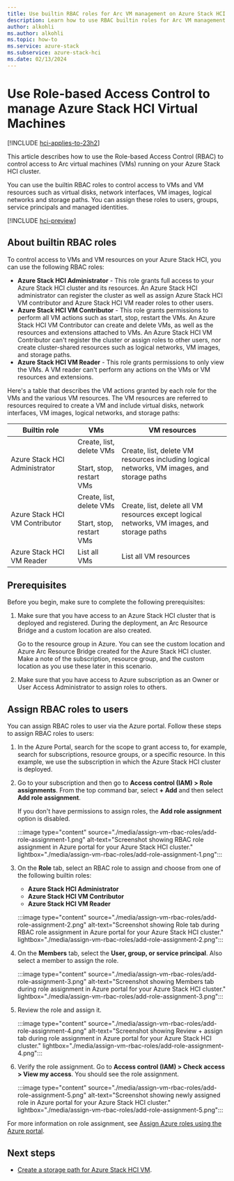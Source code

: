 ```yaml
---
title: Use builtin RBAC roles for Arc VM management on Azure Stack HCI
description: Learn how to use RBAC builtin roles for Arc VM management on Azure Stack HCI.
author: alkohli
ms.author: alkohli
ms.topic: how-to
ms.service: azure-stack
ms.subservice: azure-stack-hci
ms.date: 02/13/2024
---
```


# Use Role-based Access Control to manage Azure Stack HCI Virtual Machines 

[!INCLUDE [hci-applies-to-23h2](../../includes/hci-applies-to-23h2.md)]

This article describes how to use the Role-based Access Control (RBAC) to control access to Arc virtual machines (VMs) running on your Azure Stack HCI cluster. 

You can use the builtin RBAC roles to control access to VMs and VM resources such as virtual disks, network interfaces, VM images, logical networks and storage paths. You can assign these roles to users, groups, service principals and managed identities.


[!INCLUDE [hci-preview](../../includes/hci-preview.md)]

## About builtin RBAC roles

To control access to VMs and VM resources on your Azure Stack HCI, you can use the following RBAC roles: 

- **Azure Stack HCI Administrator** - This role grants full access to your Azure Stack HCI cluster and its resources. An Azure Stack HCI administrator can register the cluster as well as assign Azure Stack HCI VM contributor and Azure Stack HCI VM reader roles to other users.
- **Azure Stack HCI VM Contributor** - This role grants permissions to perform all VM actions such as start, stop, restart the VMs. An Azure Stack HCI VM Contributor can create and delete VMs, as well as the resources and extensions attached to VMs. An Azure Stack HCI VM Contributor can't register the cluster or assign roles to other users, nor create cluster-shared resources such as logical networks, VM images, and storage paths.
- **Azure Stack HCI VM Reader** - This role grants permissions to only view the VMs. A VM reader can't perform any actions on the VMs or VM resources and extensions.

Here's a table that describes the VM actions granted by each role for the VMs and the various VM resources. The VM resources are referred to resources required to create a VM and include virtual disks, network interfaces, VM images, logical networks, and storage paths:


|Builtin role  |VMs  |VM resources  |
|---------|---------|---------|
|Azure Stack HCI Administrator     |Create, list, delete VMs<br><br> Start, stop, restart VMs         |Create, list, delete VM resources including logical networks, VM images, and storage paths         |
|Azure Stack HCI VM Contributor     |Create, list, delete VMs<br><br> Start, stop, restart VMs         |Create, list, delete all VM resources except logical networks, VM images, and storage paths         |
|Azure Stack HCI VM Reader    |List all VMs         |List all VM resources         |

 
## Prerequisites

Before you begin, make sure to complete the following prerequisites:

1. Make sure that you have access to an Azure Stack HCI cluster that is deployed and registered. During the deployment, an Arc Resource Bridge and a custom location are also created.
    
    Go to the resource group in Azure. You can see the custom location and Azure Arc Resource Bridge created for the Azure Stack HCI cluster. Make a note of the subscription, resource group, and the custom location as you use these later in this scenario.

1. Make sure that you have access to Azure subscription as an Owner or User Access Administrator to assign roles to others.

## Assign RBAC roles to users

You can assign RBAC roles to user via the Azure portal. Follow these steps to assign RBAC roles to users:

1. In the Azure Portal, search for the scope to grant access to, for example, search for subscriptions, resource groups, or a specific resource. In this example, we use the subscription in which the Azure Stack HCI cluster is deployed.


1. Go to your subscription and then go to **Access control (IAM) > Role assignments**. From the top command bar, select **+ Add** and then select **Add role assignment**.

    If you don't have permissions to assign roles, the **Add role assignment** option is disabled.

    :::image type="content" source="./media/assign-vm-rbac-roles/add-role-assignment-1.png" alt-text="Screenshot showing RBAC role assignment in Azure portal for your Azure Stack HCI cluster." lightbox="./media/assign-vm-rbac-roles/add-role-assignment-1.png":::

1. On the **Role** tab, select an RBAC role to assign and choose from one of the following builtin roles:

    - **Azure Stack HCI Administrator**
    - **Azure Stack HCI VM Contributor**
    - **Azure Stack HCI VM Reader**

    :::image type="content" source="./media/assign-vm-rbac-roles/add-role-assignment-2.png" alt-text="Screenshot showing Role tab during RBAC role assignment in Azure portal for your Azure Stack HCI cluster." lightbox="./media/assign-vm-rbac-roles/add-role-assignment-2.png":::

1. On the **Members** tab, select the **User, group, or service principal**. Also select a member to assign the role.

    :::image type="content" source="./media/assign-vm-rbac-roles/add-role-assignment-3.png" alt-text="Screenshot showing Members tab during role assignment in Azure portal for your Azure Stack HCI cluster." lightbox="./media/assign-vm-rbac-roles/add-role-assignment-3.png":::

1. Review the role and assign it.

    :::image type="content" source="./media/assign-vm-rbac-roles/add-role-assignment-4.png" alt-text="Screenshot showing Review + assign tab during role assignment in Azure portal for your Azure Stack HCI cluster." lightbox="./media/assign-vm-rbac-roles/add-role-assignment-4.png":::

1. Verify the role assignment. Go to **Access control (IAM) > Check access > View my access**. You should see the role assignment.

    :::image type="content" source="./media/assign-vm-rbac-roles/add-role-assignment-5.png" alt-text="Screenshot showing newly assigned role in Azure portal for your Azure Stack HCI cluster." lightbox="./media/assign-vm-rbac-roles/add-role-assignment-5.png":::

For more information on role assignment, see [Assign Azure roles using the Azure portal](/azure/role-based-access-control/role-assignments-portal).

## Next steps

- [Create a storage path for Azure Stack HCI VM](./create-storage-path.md).
